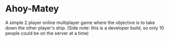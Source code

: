 # Ahoy-Matey
A simple 2 player online multiplayer game where the objective is to take down the other player's ship. (Side note: this is a developer build, so only 10 people could be on the server at a time)
